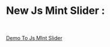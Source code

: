 New Js Mint Slider :
============================= 
<br>

<a href="http://neroze.github.io/slider/slider/"> Demo To Js MInt Slider </a>
